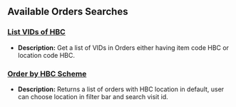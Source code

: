 ## Available Orders Searches

### [List VIDs of HBC](https://5574610.app.netsuite.com/app/common/search/searchresults.nl?searchid=2781&saverun=T&whence=)
- **Description:** Get a list of VIDs in Orders either having item code HBC or location code HBC.

### [Order by HBC Scheme](https://5574610.app.netsuite.com/app/common/search/searchresults.nl?searchid=2793&saverun=T&whence=)
- **Description:** Returns a list of orders with HBC location in default, user can choose location in filter bar and search visit id.

